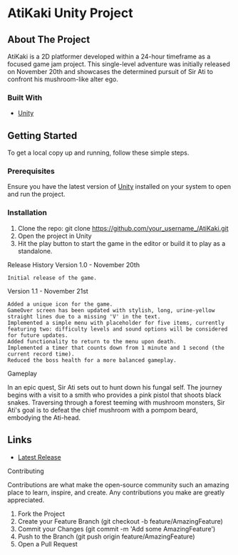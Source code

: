 # AtiKaki Unity Project

## About The Project
AtiKaki is a 2D platformer developed within a 24-hour timeframe as a focused game jam project. This single-level adventure was initially released on November 20th and showcases the determined pursuit of Sir Ati to confront his mushroom-like alter ego.

### Built With
- [Unity](https://unity.com/)

## Getting Started
To get a local copy up and running, follow these simple steps.

### Prerequisites
Ensure you have the latest version of [Unity](https://unity.com/) installed on your system to open and run the project.

### Installation
1. Clone the repo: 
   git clone https://github.com/your_username_/AtiKaki.git
2. Open the project in Unity
3. Hit the play button to start the game in the editor or build it to play as a standalone.

Release History
Version 1.0 - November 20th

    Initial release of the game.

Version 1.1 - November 21st

    Added a unique icon for the game.
    GameOver screen has been updated with stylish, long, urine-yellow straight lines due to a missing 'V' in the text.
    Implemented a simple menu with placeholder for five items, currently featuring two: difficulty levels and sound options will be considered for future updates.
    Added functionality to return to the menu upon death.
    Implemented a timer that counts down from 1 minute and 1 second (the current record time).
    Reduced the boss health for a more balanced gameplay.

Gameplay

In an epic quest, Sir Ati sets out to hunt down his fungal self. The journey begins with a visit to a smith who provides a pink pistol that shoots black snakes. Traversing through a forest teeming with mushroom monsters, Sir Ati's goal is to defeat the chief mushroom with a pompom beard, embodying the Ati-head.

## Links
- [Latest Release](https://drive.google.com/file/d/1yf3udbgWT5k0-cZMr326V5wjTtgzaNcJ/view?usp=drive_link)

Contributing

Contributions are what make the open-source community such an amazing place to learn, inspire, and create. Any contributions you make are greatly appreciated.

1.    Fork the Project
2.    Create your Feature Branch (git checkout -b feature/AmazingFeature)
3.    Commit your Changes (git commit -m 'Add some AmazingFeature')
4.    Push to the Branch (git push origin feature/AmazingFeature)
5.    Open a Pull Request
